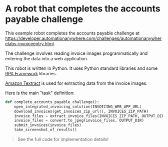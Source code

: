 # A robot that completes the accounts payable challenge

This example robot completes the accounts payable challenge at https://developer.automationanywhere.com/challenges/automationanywherelabs-invoiceentry.html.

The challenge involves reading invoice images programmatically and entering the data into a web application.

This robot is written in Python. It uses Python standard libraries and some [RPA Framework](https://rpaframework.org/) libraries.

[Amazon Textract](https://aws.amazon.com/textract/) is used for extracting data from the invoice images.

Here is the main "task" definition:

```py
def complete_accounts_payable_challenge():
    open_integrated_invoicing_solution(INVOICING_WEB_APP_URL)
    download_invoices(get_invoices_zip_url(), INVOICES_ZIP_PATH)
    invoice_files = extract_invoice_files(INVOICES_ZIP_PATH, OUTPUT_DIR)
    invoice_files = convert.to_jpeg(invoice_files, OUTPUT_DIR)
    submit_invoices(invoice_files)
    take_screenshot_of_results()
```

> See the full code for implementation details!
